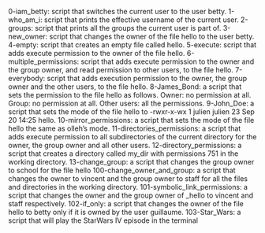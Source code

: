 0-iam_betty: script that switches the current user to the user betty.
1-who_am_i: script that prints the effective username of the current user.
2-groups: script that prints all the groups the current user is part of.
3-new_owner: script that changes the owner of the file hello to the user betty.
4-empty: script that creates an empty file called hello.
5-execute: script that adds execute permission to the owner of the file hello.
6-multiple_permissions: script that adds execute permission to the owner and the group owner, and read permission to other users, to the file hello.
7-everybody: script that adds execution permission to the owner, the group owner and the other users, to the file hello.
8-James_Bond: a script that sets the permission to the file hello as follows. Owner: no permission at all. Group: no permission at all. Other users: all the permissions.
9-John_Doe: a script that sets the mode of the file hello to -rwxr-x-wx 1 julien julien 23 Sep 20 14:25 hello.
10-mirror_permissions:  a script that sets the mode of the file hello the same as olleh’s mode.
11-directories_permissions:  a script that adds execute permission to all subdirectories of the current directory for the owner, the group owner and all other users.
12-directory_permissions: a script that creates a directory called my_dir with permissions 751 in the working directory.
13-change_group: a script that changes the group owner to school for the file hello
100-change_owner_and_group: a script that changes the owner to vincent and the group owner to staff for all the files and directories in the working directory.
101-symbolic_link_permissions: a script that changes the owner and the group owner of _hello to vincent and staff respectively.
102-if_only: a script that changes the owner of the file hello to betty only if it is owned by the user guillaume.
103-Star_Wars: a script that will play the StarWars IV episode in the terminal
